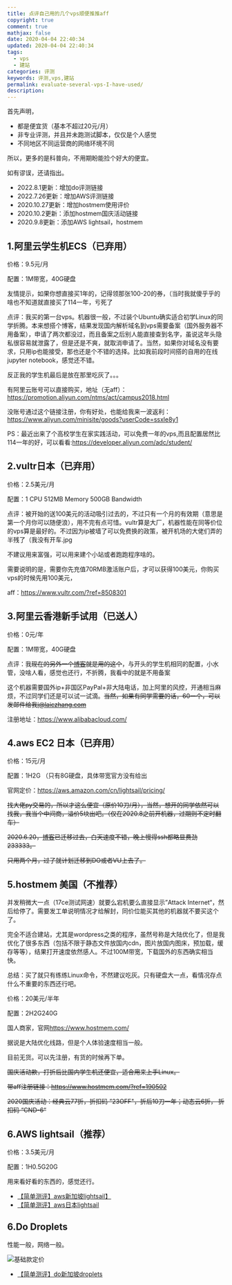 ```yaml
---
title: 点评自己用的几个vps顺便推推aff
copyright: true
comment: true
mathjax: false
date: 2020-04-04 22:40:34
updated: 2020-04-04 22:40:34
tags:
  - vps
  - 建站
categories: 评测
keywords: 评测,vps,建站
permalink: evaluate-several-vps-I-have-used/
description:
---
```

首先声明，

- 都是便宜货（基本不超过20元/月）
- 非专业评测，并且并未跑测试脚本，仅仅是个人感觉
- 不同地区不同运营商的网络环境不同

所以，更多的是科普向，不用期盼能捡个好大的便宜。

如有谬误，还请指出。

- 2022.8.1更新：增加do评测链接
- 2022.7.26更新：增加AWS评测链接
- 2020.10.27更新：增加hostmem使用评价
- 2020.10.2更新：添加hostmem国庆活动链接
- 2020.9.8更新：添加AWS lightsail，hostmem

<!-- more -->

## 1.阿里云学生机ECS（已弃用）

价格：9.5元/月

配置：1M带宽，40G硬盘

友情提示，如果你想直接买1年的，记得领那张100-20的券，（当时我就傻乎乎的啥也不知道就直接买了114一年，亏死了

点评：我买的第一台vps。机器很一般，不过装个Ubuntu确实适合初学Linux的同学折腾。本来想搭个博客，结果发现国内解析域名到vps需要备案（国外服务器不用备案），申请了两次都没过，而且备案之后别人能直接查到名字，虽说这年头隐私很容易就泄露了，但是还是不爽，就取消申请了。当然，如果你对域名没有要求，只用ip也能接受，那也还是个不错的选择。比如我前段时间搭的自用的在线jupyter notebook，感觉还不错。

反正我的学生机最后是放在那里吃灰了。。。

有阿里云账号可以直接购买，地址（无aff）：<https://promotion.aliyun.com/ntms/act/campus2018.html>

没账号通过这个链接注册，你有好处，也能给我来一波返利：<https://www.aliyun.com/minisite/goods?userCode=ssxle8y1>

PS：最近出来了个高校学生在家实践活动，可以免费一年的vps,而且配置居然比114一年的好，可以看看:<https://developer.aliyun.com/adc/student/>

## 2.vultr日本（已弃用）

价格：2.5美元/月

配置：1 CPU 512MB Memory 500GB Bandwidth

点评：被开始的送100美元的活动吸引过去的，不过只有一个月的有效期（意思是第一个月你可以随便浪），用不完有点可惜。vultr算是大厂，机器性能在同等价位的vps算是最好的。不过因为ip被墙了可以免费换的政策，被开机场的大佬们弄的半残了（我没有开车.jpg

不建议用来富强，可以用来建个小站或者跑跑程序啥的。

需要说明的是，需要你先充值70RMB激活账户后，才可以获得100美元，你购买vps的时候先用100美元，

aff：<https://www.vultr.com/?ref=8508301>

## 3.阿里云香港新手试用（已送人）

价格：0元/年

配置：1M带宽，40G硬盘

点评：我~~现在的另外一个[博客](https://laiczhang.com)就是用的这个~~，与开头的学生机相同的配置，小水管，没啥人看，感觉也还行，不折腾，我看中的就是不用备案

这个机器需要国外ip+非国区PayPal+非大陆电话，加上阿里的风控，开通相当麻烦，不过同学们还是可以试一试滴。~~当然，如果有同学需要的话，60一个，可以发邮件给我<i@laiczhang.com>~~

注册地址：<https://www.alibabacloud.com/>

## 4.aws EC2 日本（已弃用）

价格：15元/月

配置：1H2G （只有8G硬盘，具体带宽官方没有给出

官网定价：<https://aws.amazon.com/cn/lightsail/pricing/>

~~找大佬py交易的，所以才这么便宜（原价10刀/月），当然，想开的同学依然可以找我，我当个中间商，溢价5块出吧。（仅在2020.8之前开机器，过期则不定时翻车）~~

~~2020.6.20，[博客](https://laiczhang.com)已迁移过去，白天速度不错，晚上慢得ssh都略显费劲233333。~~

~~只用两个月，过了就计划迁移到DO或者VU上去了。~~

## 5.hostmem 美国（不推荐）

并发稍微大一点（17ce测试网速）就要么宕机要么直接显示”Attack Internet“，然后给停了。需要发工单说明情况才给解封，同价位能买其他的机器就不要买这个了。

完全不适合建站，尤其是wordpress之类的程序，虽然号称是大陆优化了，但是我优化了很多东西（包括不限于静态文件放国内cdn，图片放国内图床，预加载，缓存等等），结果打开速度依然感人。不过100M带宽，下载国外的东西确实相当快。

总结：买了就只有练练Linux命令，不然建议吃灰。只有硬盘大一点，看情况存点什么不重要的东西还行吧。

价格：20美元/半年

配置：2H2G240G

国人商家，官网<https://www.hostmem.com/>

据说是大陆优化线路，但是个人体验速度相当一般。

目前无货。可以先注册，有货的时候再下单。

~~国庆活动款，打折后比国内学生机还便宜，适合用来上手Linux。~~

~~带aff注册链接：<https://www.hostmem.com/?ref=190502>~~

~~2020国庆活动：经典云77折，折扣码 ”23OFF"，折后10刀一年；动态云6折， 折扣码 “CND-6“~~

## 6.AWS lightsail（推荐）

价格：3.5美元/月

配置：1H0.5G20G

用来看好看的东西的，感觉还行。

- [【简单测评】aws新加坡lightsail】](./aws-singapore-lightsail-simple-evaluation/)
- [【简单测评】aws日本lightsail](./aws-japan-lightsail-simple-evaluation/)

## 6.Do Droplets

性能一般，网络一般。

![基础款定价](https://cdn.zyha.cn/blog/20220809200103.png?x-oss-process=style/blog)

- [【简单测评】do新加坡droplets](./do-singapore-droplets-simple-evaluation/)
